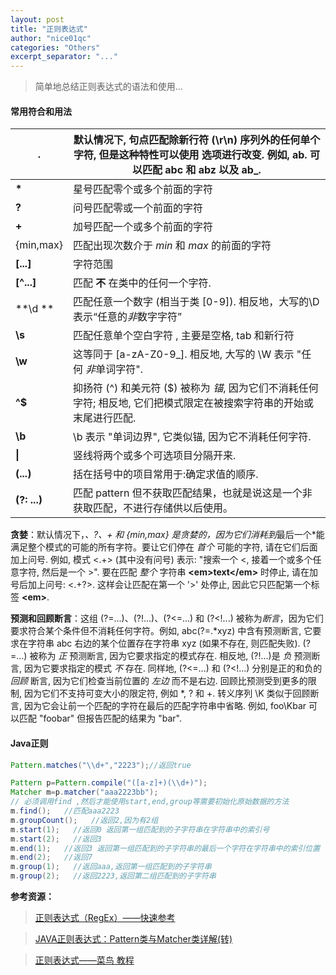 ```yaml
---
layout: post
title: "正则表达式"
author: "nice01qc"
categories: "Others"
excerpt_separator: "..."
---
```


> 简单地总结正则表达式的语法和使用...



#### 常用符合和用法

| **\.** | 默认情况下, 句点匹配除新行符 (\\r\\n) 序列外的任何单个字符, 但是这种特性可以使用  选项进行改变. 例如, ab. 可以匹配 abc 和 abz 以及 ab_. |
| ------------------ | ----------------------------------------|
| **\***              | 星号匹配零个或多个前面的字符 |
| **\?**              | 问号匹配零或一个前面的字符 |
| **\+**              | 加号匹配一个或多个前面的字符 |
| {min,max}          | 匹配出现次数介于 *min* 和 *max* 的前面的字符 |
| **[\.\.\.\]**          | 字符范围 |
| **[^...]**         | 匹配 **不** 在类中的任何一个字符.  |
| **\\d **     | 匹配任意一个数字 (相当于类 \[0-9\]). 相反地，大写的\\D表示“任意的*非*数字字符” |
| **\\s**             | 匹配任意单个空白字符 , 主要是空格, tab 和新行符 |
| **\\w**             | 这等同于 [a-zA-Z0-9_]. 相反地, 大写的 \\W 表示 "任何 *非*单词字符". |
| **^\$**             | 抑扬符 \(\^\) 和美元符 \(\$\) 被称为 *锚*, 因为它们不消耗任何字符; 相反地, 它们把模式限定在被搜索字符串的开始或末尾进行匹配.|
| **\\b**             | \b 表示 "单词边界", 它类似锚, 因为它不消耗任何字符. |
| **\|**             | 竖线将两个或多个可选项目分隔开来. |
| **\(...\)**          | 括在括号中的项目常用于:确定求值的顺序. |
|**(?: ...)**|匹配 pattern 但不获取匹配结果，也就是说这是一个非获取匹配，不进行存储供以后使用。|



**贪婪**：默认情况下，*、?、+ 和 {min,max} 是贪婪的，因为它们消耗到*最后一个*能满足整个模式的可能的所有字符。要让它们停在 *首个* 可能的字符, 请在它们后面加上问号. 例如, 模式 <.+> (其中没有问号) 表示: "搜索一个 <, 接着一个或多个任意字符, 然后是一个 >". 要在匹配 *整个* 字符串 **<**em>text</em**>** 时停止, 请在加号后加上问号: <.+?>. 这样会让匹配在第一个 '>' 处停止, 因此它只匹配第一个标签 **<**em**>**.

**预测和回顾断言**：这组 (?=...)、(?!...)、(?<=...) 和 (?<!...) 被称为*断言*，因为它们要求符合某个条件但不消耗任何字符。例如, abc(?=.*xyz) 中含有预测断言, 它要求在字符串 abc 右边的某个位置存在字符串 xyz (如果不存在, 则匹配失败). (?=...) 被称为 *正* 预测断言, 因为它要求指定的模式存在. 相反地, (?!...)是 *负* 预测断言, 因为它要求指定的模式 *不* 存在. 同样地, (?<=...) 和 (?<!...) 分别是正的和负的 *回顾* 断言, 因为它们检查当前位置的 *左边* 而不是右边. 回顾比预测受到更多的限制, 因为它们不支持可变大小的限定符, 例如 *, ? 和 +. 转义序列 \K 类似于回顾断言, 因为它会让前一个匹配的字符在最后的匹配字符串中省略. 例如, foo\Kbar 可以匹配 "foobar" 但报告匹配的结果为 "bar".

#### Java正则

```java
Pattern.matches("\\d+","2223");//返回true 

Pattern p=Pattern.compile("([a-z]+)(\\d+)"); 
Matcher m=p.matcher("aaa2223bb"); 
// 必须调用find ,然后才能使用start,end,group等需要初始化原始数据的方法
m.find();   //匹配aaa2223 	
m.groupCount();   //返回2,因为有2组 
m.start(1);   //返回0 返回第一组匹配到的子字符串在字符串中的索引号 
m.start(2);   //返回3 
m.end(1);   //返回3 返回第一组匹配到的子字符串的最后一个字符在字符串中的索引位置
m.end(2);   //返回7 
m.group(1);   //返回aaa,返回第一组匹配到的子字符串 
m.group(2);   //返回2223,返回第二组匹配到的子字符串 
```



**参考资源：**

> [正则表达式（RegEx）——快速参考](https://ahkcn.github.io/docs/misc/RegEx-QuickRef.htm#Common)

> [JAVA正则表达式：Pattern类与Matcher类详解(转)](https://www.cnblogs.com/ggjucheng/p/3423731.html)

> [正则表达式——菜鸟 教程](http://www.runoob.com/regexp/regexp-syntax.html)